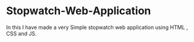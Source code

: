 # Stopwatch-Web-Application
In this I have made a very Simple stopwatch web application using HTML , CSS and JS.
